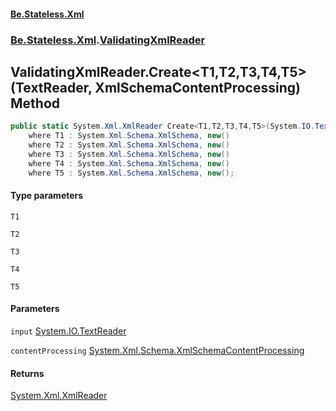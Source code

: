 #### [Be.Stateless.Xml](README.md 'README')
### [Be.Stateless.Xml](Be.Stateless.Xml.md 'Be.Stateless.Xml').[ValidatingXmlReader](ValidatingXmlReader.md 'Be.Stateless.Xml.ValidatingXmlReader')

## ValidatingXmlReader.Create<T1,T2,T3,T4,T5>(TextReader, XmlSchemaContentProcessing) Method

```csharp
public static System.Xml.XmlReader Create<T1,T2,T3,T4,T5>(System.IO.TextReader input, System.Xml.Schema.XmlSchemaContentProcessing contentProcessing=System.Xml.Schema.XmlSchemaContentProcessing.Strict)
    where T1 : System.Xml.Schema.XmlSchema, new()
    where T2 : System.Xml.Schema.XmlSchema, new()
    where T3 : System.Xml.Schema.XmlSchema, new()
    where T4 : System.Xml.Schema.XmlSchema, new()
    where T5 : System.Xml.Schema.XmlSchema, new();
```
#### Type parameters

<a name='Be.Stateless.Xml.ValidatingXmlReader.Create_T1,T2,T3,T4,T5_(System.IO.TextReader,System.Xml.Schema.XmlSchemaContentProcessing).T1'></a>

`T1`

<a name='Be.Stateless.Xml.ValidatingXmlReader.Create_T1,T2,T3,T4,T5_(System.IO.TextReader,System.Xml.Schema.XmlSchemaContentProcessing).T2'></a>

`T2`

<a name='Be.Stateless.Xml.ValidatingXmlReader.Create_T1,T2,T3,T4,T5_(System.IO.TextReader,System.Xml.Schema.XmlSchemaContentProcessing).T3'></a>

`T3`

<a name='Be.Stateless.Xml.ValidatingXmlReader.Create_T1,T2,T3,T4,T5_(System.IO.TextReader,System.Xml.Schema.XmlSchemaContentProcessing).T4'></a>

`T4`

<a name='Be.Stateless.Xml.ValidatingXmlReader.Create_T1,T2,T3,T4,T5_(System.IO.TextReader,System.Xml.Schema.XmlSchemaContentProcessing).T5'></a>

`T5`
#### Parameters

<a name='Be.Stateless.Xml.ValidatingXmlReader.Create_T1,T2,T3,T4,T5_(System.IO.TextReader,System.Xml.Schema.XmlSchemaContentProcessing).input'></a>

`input` [System.IO.TextReader](https://docs.microsoft.com/en-us/dotnet/api/System.IO.TextReader 'System.IO.TextReader')

<a name='Be.Stateless.Xml.ValidatingXmlReader.Create_T1,T2,T3,T4,T5_(System.IO.TextReader,System.Xml.Schema.XmlSchemaContentProcessing).contentProcessing'></a>

`contentProcessing` [System.Xml.Schema.XmlSchemaContentProcessing](https://docs.microsoft.com/en-us/dotnet/api/System.Xml.Schema.XmlSchemaContentProcessing 'System.Xml.Schema.XmlSchemaContentProcessing')

#### Returns
[System.Xml.XmlReader](https://docs.microsoft.com/en-us/dotnet/api/System.Xml.XmlReader 'System.Xml.XmlReader')